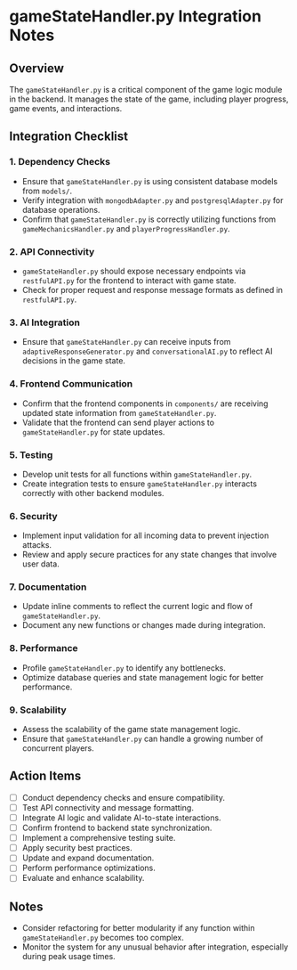 # gameStateHandler.py Integration Notes

## Overview
The `gameStateHandler.py` is a critical component of the game logic module in the backend. It manages the state of the game, including player progress, game events, and interactions.

## Integration Checklist

### 1. Dependency Checks
- Ensure that `gameStateHandler.py` is using consistent database models from `models/`.
- Verify integration with `mongodbAdapter.py` and `postgresqlAdapter.py` for database operations.
- Confirm that `gameStateHandler.py` is correctly utilizing functions from `gameMechanicsHandler.py` and `playerProgressHandler.py`.

### 2. API Connectivity
- `gameStateHandler.py` should expose necessary endpoints via `restfulAPI.py` for the frontend to interact with game state.
- Check for proper request and response message formats as defined in `restfulAPI.py`.

### 3. AI Integration
- Ensure that `gameStateHandler.py` can receive inputs from `adaptiveResponseGenerator.py` and `conversationalAI.py` to reflect AI decisions in the game state.

### 4. Frontend Communication
- Confirm that the frontend components in `components/` are receiving updated state information from `gameStateHandler.py`.
- Validate that the frontend can send player actions to `gameStateHandler.py` for state updates.

### 5. Testing
- Develop unit tests for all functions within `gameStateHandler.py`.
- Create integration tests to ensure `gameStateHandler.py` interacts correctly with other backend modules.

### 6. Security
- Implement input validation for all incoming data to prevent injection attacks.
- Review and apply secure practices for any state changes that involve user data.

### 7. Documentation
- Update inline comments to reflect the current logic and flow of `gameStateHandler.py`.
- Document any new functions or changes made during integration.

### 8. Performance
- Profile `gameStateHandler.py` to identify any bottlenecks.
- Optimize database queries and state management logic for better performance.

### 9. Scalability
- Assess the scalability of the game state management logic.
- Ensure that `gameStateHandler.py` can handle a growing number of concurrent players.

## Action Items
- [ ] Conduct dependency checks and ensure compatibility.
- [ ] Test API connectivity and message formatting.
- [ ] Integrate AI logic and validate AI-to-state interactions.
- [ ] Confirm frontend to backend state synchronization.
- [ ] Implement a comprehensive testing suite.
- [ ] Apply security best practices.
- [ ] Update and expand documentation.
- [ ] Perform performance optimizations.
- [ ] Evaluate and enhance scalability.

## Notes
- Consider refactoring for better modularity if any function within `gameStateHandler.py` becomes too complex.
- Monitor the system for any unusual behavior after integration, especially during peak usage times.